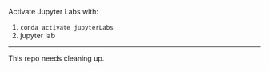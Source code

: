 Activate Jupyter Labs with:

1. `conda activate jupyterLabs`
2. jupyter lab


---

This repo needs cleaning up.
